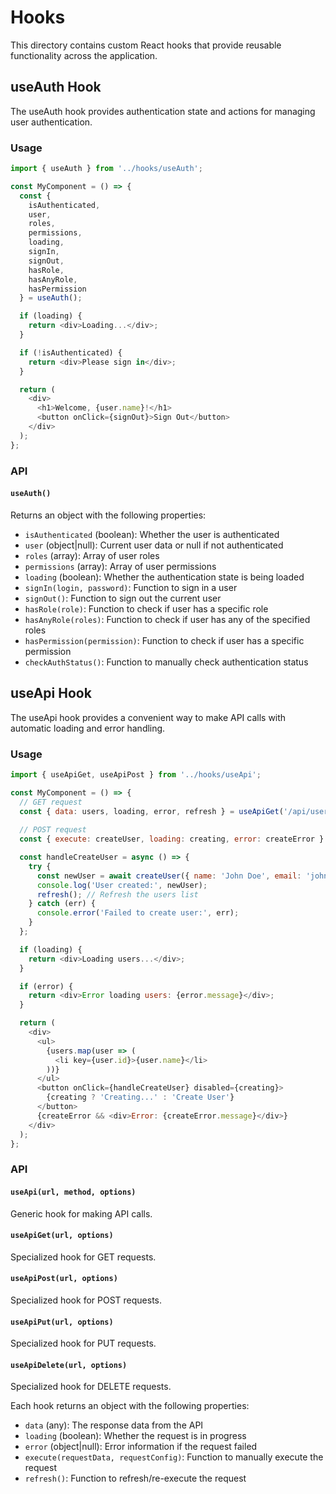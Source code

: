 # Hooks

This directory contains custom React hooks that provide reusable functionality across the application.

## useAuth Hook

The useAuth hook provides authentication state and actions for managing user authentication.

### Usage

```javascript
import { useAuth } from '../hooks/useAuth';

const MyComponent = () => {
  const { 
    isAuthenticated, 
    user, 
    roles, 
    permissions, 
    loading,
    signIn,
    signOut,
    hasRole,
    hasAnyRole,
    hasPermission
  } = useAuth();

  if (loading) {
    return <div>Loading...</div>;
  }

  if (!isAuthenticated) {
    return <div>Please sign in</div>;
  }

  return (
    <div>
      <h1>Welcome, {user.name}!</h1>
      <button onClick={signOut}>Sign Out</button>
    </div>
  );
};
```

### API

#### `useAuth()`
Returns an object with the following properties:

- `isAuthenticated` (boolean): Whether the user is authenticated
- `user` (object|null): Current user data or null if not authenticated
- `roles` (array): Array of user roles
- `permissions` (array): Array of user permissions
- `loading` (boolean): Whether the authentication state is being loaded
- `signIn(login, password)`: Function to sign in a user
- `signOut()`: Function to sign out the current user
- `hasRole(role)`: Function to check if user has a specific role
- `hasAnyRole(roles)`: Function to check if user has any of the specified roles
- `hasPermission(permission)`: Function to check if user has a specific permission
- `checkAuthStatus()`: Function to manually check authentication status

## useApi Hook

The useApi hook provides a convenient way to make API calls with automatic loading and error handling.

### Usage

```javascript
import { useApiGet, useApiPost } from '../hooks/useApi';

const MyComponent = () => {
  // GET request
  const { data: users, loading, error, refresh } = useApiGet('/api/users');
  
  // POST request
  const { execute: createUser, loading: creating, error: createError } = useApiPost('/api/users');

  const handleCreateUser = async () => {
    try {
      const newUser = await createUser({ name: 'John Doe', email: 'john@example.com' });
      console.log('User created:', newUser);
      refresh(); // Refresh the users list
    } catch (err) {
      console.error('Failed to create user:', err);
    }
  };

  if (loading) {
    return <div>Loading users...</div>;
  }

  if (error) {
    return <div>Error loading users: {error.message}</div>;
  }

  return (
    <div>
      <ul>
        {users.map(user => (
          <li key={user.id}>{user.name}</li>
        ))}
      </ul>
      <button onClick={handleCreateUser} disabled={creating}>
        {creating ? 'Creating...' : 'Create User'}
      </button>
      {createError && <div>Error: {createError.message}</div>}
    </div>
  );
};
```

### API

#### `useApi(url, method, options)`
Generic hook for making API calls.

#### `useApiGet(url, options)`
Specialized hook for GET requests.

#### `useApiPost(url, options)`
Specialized hook for POST requests.

#### `useApiPut(url, options)`
Specialized hook for PUT requests.

#### `useApiDelete(url, options)`
Specialized hook for DELETE requests.

Each hook returns an object with the following properties:

- `data` (any): The response data from the API
- `loading` (boolean): Whether the request is in progress
- `error` (object|null): Error information if the request failed
- `execute(requestData, requestConfig)`: Function to manually execute the request
- `refresh()`: Function to refresh/re-execute the request